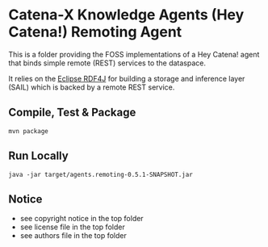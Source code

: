 # Catena-X Knowledge Agents (Hey Catena!) Remoting Agent

This is a folder providing the FOSS implementations of a Hey Catena! agent that binds simple remote (REST) services to the dataspace.

It relies on the [Eclipse RDF4J](https://rdf4j.org) for building a storage and inference layer (SAIL) which is backed by a remote REST service.

## Compile, Test & Package

```console
mvn package
```

## Run Locally

```console
java -jar target/agents.remoting-0.5.1-SNAPSHOT.jar
```

## Notice

* see copyright notice in the top folder
* see license file in the top folder
* see authors file in the top folder





